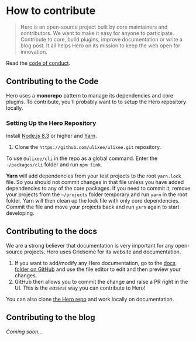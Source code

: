 # How to contribute
> Hero is an open-source project built by core maintainers and contributors. We want to make it easy for anyone to participate. Contribute to core, build plugins, improve documentation or write a blog post. It all helps Hero on its mission to keep the web open for innovation.

Read the [code of conduct](/docs/contribute/code-of-conduct).

## Contributing to the Code
Hero uses a **monorepo** pattern to manage its dependencies and core plugins. To contribute, you'll probably want to to setup the Hero repository locally.


### Setting Up the Hero Repository

Install [Node.js 8.3](https://nodejs.org/en/download/) or higher and [Yarn](https://yarnpkg.com/lang/en/docs/install/).

1. Clone the `https://github.com/ulixee/ulixee.git` repository.

To use `@ulixee/cli` in the repo as a global command. Enter the `~/packages/cli` folder and run `npm link`.

**Yarn** will add dependencies from your test projects to the root `yarn.lock` file. So you should not commit changes in that file unless you have added dependencies to any of the core packages. If you need to commit it, remove your projects from the `~/projects` folder temporary and run `yarn` in the root folder. Yarn will then clean up the lock file with only core dependencies. Commit the file and move your projects back and run `yarn` again to start developing.


## Contributing to the docs
We are a strong believer that documentation is very important for any open-source projects. Hero uses Gridsome for its website and documentation.

1. If you want to add/modify any Hero documentation, go to the
   [docs folder on GitHub](https://github.com/ulixee/ulixee/tree/master/website/docs) and
   use the file editor to edit and then preview your changes.
2. GitHub then allows you to commit the change and raise a PR right in the UI. This is the _easiest_ way you can contribute to Hero!

You can also clone [the Hero repo](https://github.com/ulixee/ulixee) and work locally on documentation.

## Contributing to the blog
*Coming soon...*
